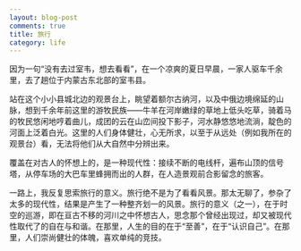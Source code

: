 ```yaml
---
layout: blog-post
comments: true
title: 旅行
category: life
---
```


因为一句“没有去过室韦，想去看看”，在一个凉爽的夏日早晨，一家人驱车千余里，去了趟位于内蒙古东北部的室韦县。

站在这个小小县城北边的观景台上，眺望着额尔古纳河，以及中俄边境绵延的山脉，想到千余年前这里的游牧民族——牛羊在河岸嫩绿的草地上低头吃草，骑着马的牧民悠闲地哼着曲儿，成团的云在山峦间投下影子，河水静悠悠地流淌，靛色的河面上泛着白光。这里的人们身体健壮，心无所求，以至于从远处（例如我所在的观景台）看，无法将他们从大自然中分辨出来。

覆盖在对古人的怀想上的，是一种现代性：接续不断的电线杆，遍布山顶的信号塔，从停车场的大巴车里蜂拥而出的人群，在人造景观前合影留念的旅客。

一路上，我反复思索旅行的意义。旅行绝不是为了看看风景。那太无聊了，参杂了太多的现代性，结果是产生了一种整齐划一的风景。旅行的意义（之一），在于时空的巡游，即在亘古不移的河川之中怀想古人，思念那个曾经出现过，却又被现代性取代了的自在与和谐。在那里，人生的目的在于“至善”，在于“认识自己”。在那里，人们崇尚健壮的体魄，喜欢单纯的竞技。
